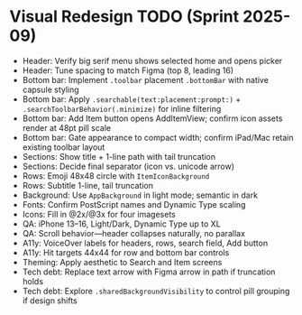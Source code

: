 # Visual Redesign TODO (Sprint 2025-09)

- Header: Verify big serif menu shows selected home and opens picker
- Header: Tune spacing to match Figma (top 8, leading 16)
- Bottom bar: Implement `.toolbar` placement `.bottomBar` with native capsule styling
- Bottom bar: Apply `.searchable(text:placement:prompt:)` + `.searchToolbarBehavior(.minimize)` for inline filtering
- Bottom bar: Add Item button opens AddItemView; confirm icon assets render at 48pt pill scale
- Bottom bar: Gate appearance to compact width; confirm iPad/Mac retain existing toolbar layout
- Sections: Show title + 1-line path with tail truncation
- Sections: Decide final separator (icon vs. unicode arrow)
- Rows: Emoji 48x48 circle with `ItemIconBackground`
- Rows: Subtitle 1-line, tail truncation
- Background: Use `AppBackground` in light mode; semantic in dark
- Fonts: Confirm PostScript names and Dynamic Type scaling
- Icons: Fill in @2x/@3x for four imagesets
- QA: iPhone 13–16, Light/Dark, Dynamic Type up to XL
- QA: Scroll behavior—header collapses naturally, no parallax
- A11y: VoiceOver labels for headers, rows, search field, Add button
- A11y: Hit targets 44x44 for row and bottom bar controls
- Theming: Apply aesthetic to Search and Item screens
- Tech debt: Replace text arrow with Figma arrow in path if truncation holds
- Tech debt: Explore `.sharedBackgroundVisibility` to control pill grouping if design shifts
